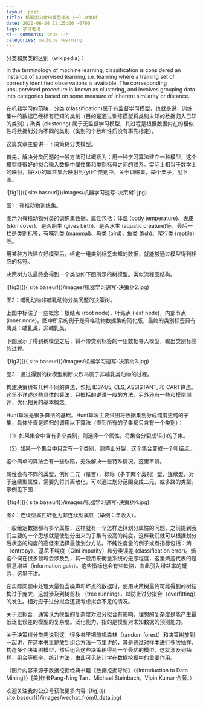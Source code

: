 ```yaml
---
layout: post
title: 机器学习常用模型速写（一）决策树
date: 2020-06-24 12:25:06 -0700
tags: 学习笔记
<!-- comments: true -->
categories: machine learning
---
```


分类和聚类的区别（wikipedia）：

In the terminology of machine learning, classification is considered an instance of supervised learning, i.e. learning where a training set of correctly identified observations is available. The corresponding unsupervised procedure is known as clustering, and involves grouping data into categories based on some measure of inherent similarity or distance.

在机器学习的范畴，分类 (classification)属于有监督学习模型，也就是说，训练集中的数据已经标有已知的类别（目的是通过训练模型将类别未知的数据归入已知的类别）；聚类 (clustering) 属于无监督学习模型，其过程是根据数据内在的相似性将数据划分为不同的类别（类别的个数和性质没有事先标定）。

这篇文章主要讲一下决策树分类模型。

首先，解决分类问题的一般方法可以概括为：用一种学习算法建立一种模型，这个模型能很好的拟合输入数据中属性集和类别标号之间的联系。实际上相当于数学上的映射，将{xi}的属性集合映射到{yi}个类别中。关于训练集，举个栗子，见下图。

![fig1]({{ site.baseurl}}/images/机器学习速写-决策树1.jpg)

图1：脊椎动物训练集。

图示为脊椎动物分类的训练集数据。属性包括：体温 (body temperature)、表皮 (skin cover)、是否胎生 (gives birth)、是否水生 (aquatic creature)等，最后一栏是类别标签，有哺乳类 (mammal)、鸟类 (bird)，鱼类 (fish)、爬行类 (reptile)等。

用某种方法建立好模型后，给定一组类别标签未知的数据，就能够通过模型得到相应的标签。

决策树方法最终会得到一个类似如下图所示的树模型。类似流程图结构。

![fig2]({{ site.baseurl}}/images/机器学习速写-决策树2.jpg)

图2：哺乳动物非哺乳动物分类问题的决策树。

上图中标注了一些概念：根结点 (root node)，叶结点 (leaf node)，内部节点 (inner node)。图中所示的例子是脊椎动物数据集的简化版，最终的类别标签只有两类：哺乳类，非哺乳类。

下图展示了得到树模型之后，将不带类别标签的一组数据导入模型，输出类别标签的过程。

![fig3]({{ site.baseurl}}/images/机器学习速写-决策树3.jpg)

图3：通过得到的树模型判断火烈鸟属于非哺乳类动物的过程。

构建决策树有几种不同的算法，包括 ID3/4/5, CLS, ASSISTANT, 和 CART算法。这里不详述这些具体的算法，只概括的说说一般的方法，另外还有一些和模型测评，优化相关的基本概念。

Hunt算法是很多算法的基础。Hunt算法主要试图将数据集划分成纯度更纯的子集，具体步骤是递归的调用以下算法（直到所有的子集都只含有一个类别）：

（1）如果集合中含有多个类别，则选择一个属性，将集合分裂成较小的子集。

（2）如果一个集合中只含有一个类别，则停止分裂，这个集合变成一个叶结点。

这个简单的算法会有一些缺陷，无法解决一些特殊情况。这里不讲。

属性会有不同的类型，例如二元（是否），标称（多于两个类别）型，连续型。对于连续型属性，需要先将其离散化，可以通过划分范围变成二元，或多路的类型。示例见下图：

![fig4]({{ site.baseurl}}/images/机器学习速写-决策树4.jpg)

图4：连续型属性转化为非连续型属性（举例：年收入）。

一般给定数据都有多个属性，这样就有一个怎样选择划分属性的问题，之前提到我们主要的一个思想就是使划分出来的子集有较高的纯度，这样我们就可以根据划分后状态的纯度的高低来选择最佳划分方法。不纯性度量的例子或者指标包括：熵（entropy）、基尼不纯度（Gini impurity）和分类误差 (classification error)。熵这个词在很多领域会涉及到，其一般用来衡量系统的无序程度，这里熵差代表的是信息增益（information gain）。这些指标也会有些缺陷，由此引入增益率的概念，这里不讲。

在实际问题中处理大量包含噪声和坏点的数据时，使用决策树最终可能得到的树结构过于庞大，这就涉及到树剪枝 （tree running），以防止过分拟合（overfitting）的发生。相对应于过分拟合还要考虑拟合不足的情况。

关于过拟合，通常认为模型的复杂度对过分拟合有影响，理想的复杂度是能产生最低泛化误差的模型的复杂度。泛化能力，指的是模型对未知数据的预测能力。

关于决策树分类先说到这。很多书里把随机森林（random forest）和决策树放到一起讲，在这本书里是放到组合方法一节里讲的，其是通过对样本进行多次抽样，构造多个决策树模型，然后组合这些决策树得到一个最优的模型，这就涉及到抽样、组合等概率、统计方法，由此可见统计学在数据挖掘中的重要作用。

（图片内容来源于数据挖掘经典书籍《数据挖掘导论》（《Introduction to Data Mining》）[美]作者Pang-Ning Tan，Michael Steinbach，Vipin Kumar 合著。）

欢迎关注我的公众号获取更多内容
![fig]({{ site.baseurl}}/images/wechat_from0_data.jpg)








